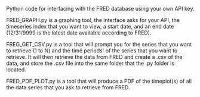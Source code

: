 Python code for interfacing with the FRED database using your own API key.  

FRED_GRAPH.py is a graphing tool, the interface asks for your API, the timeseries index that you want to view, a start date, and an end date (12/31/9999 is the latest date available according to FRED).   

FREG_GET_CSV.py is a tool that will prompt you for the series that you want to retrieve (1 to N) and the time periods' of the series that you want to retrieve.  It will then retrieve the data from FRED and create a .csv of the data, and store the .csv file into the same folder that the .py folder is located. 

FRED_PDF_PLOT.py is a tool that will produce a PDF of the timeplot(s) of all the data series that you ask to retrieve from FRED.  





